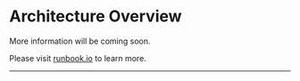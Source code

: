 # Architecture Overview

More information will be coming soon.

Please visit [runbook.io](https://runbook.io) to learn more.

---